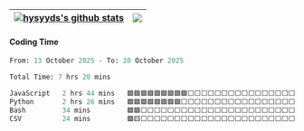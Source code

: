 | <a href="https://github.com/hysyyds"><img align="center" src="https://github-readme-stats-ouuan.vercel.app/api?username=hysyyds&show_icons=true&theme=buefy&count_private=true&hide_border=true" alt="hysyyds's github stats" /></a> | <a href="https://github.com/hysyyds"><img align="center" src="https://github-readme-stats-eight-theta.vercel.app/api/top-langs/?username=hysyyds&layout=compact&theme=buefy&langs_count=10&hide=javascript,html,css,scss&hide_border=true" /></a> |
| ------------- | ------------- |
#### Coding Time
<!--START_SECTION:waka-->

```python
From: 13 October 2025 - To: 20 October 2025

Total Time: 7 hrs 20 mins

JavaScript   2 hrs 44 mins   🟩🟩🟩🟩🟩🟩🟩🟩🟩⬜⬜⬜⬜⬜⬜⬜⬜⬜⬜⬜⬜⬜⬜⬜⬜   35.93 %
Python       2 hrs 26 mins   🟩🟩🟩🟩🟩🟩🟩🟩⬜⬜⬜⬜⬜⬜⬜⬜⬜⬜⬜⬜⬜⬜⬜⬜⬜   32.01 %
Bash         34 mins         🟩🟩⬜⬜⬜⬜⬜⬜⬜⬜⬜⬜⬜⬜⬜⬜⬜⬜⬜⬜⬜⬜⬜⬜⬜   07.44 %
CSV          24 mins         🟩🟨⬜⬜⬜⬜⬜⬜⬜⬜⬜⬜⬜⬜⬜⬜⬜⬜⬜⬜⬜⬜⬜⬜⬜   05.31 %
```

<!--END_SECTION:waka-->
